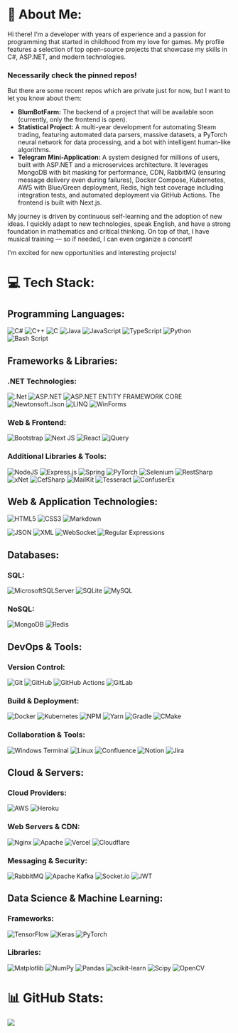 # 💫 About Me:
Hi there!
I'm a developer with years of experience and a passion for programming that started in childhood from my love for games. My profile features a selection of top open-source projects that showcase my skills in C#, ASP.NET, and modern technologies.

### **Necessarily check the pinned repos!**

But there are some recent repos which are private just for now, but I want to let you know about them:

- **BlumBotFarm:** The backend of a project that will be available soon (currently, only the frontend is open).
- **Statistical Project:** A multi-year development for automating Steam trading, featuring automated data parsers, massive datasets, a PyTorch neural network for data processing, and a bot with intelligent human-like algorithms.
- **Telegram Mini-Application:** A system designed for millions of users, built with ASP.NET and a microservices architecture. It leverages MongoDB with bit masking for performance, CDN, RabbitMQ (ensuring message delivery even during failures), Docker Compose, Kubernetes, AWS with Blue/Green deployment, Redis, high test coverage including integration tests, and automated deployment via GitHub Actions. The frontend is built with Next.js.

My journey is driven by continuous self-learning and the adoption of new ideas. I quickly adapt to new technologies, speak English, and have a strong foundation in mathematics and critical thinking. On top of that, I have musical training — so if needed, I can even organize a concert!

I'm excited for new opportunities and interesting projects!

# 💻 Tech Stack:

## **Programming Languages:**  

![C#](https://img.shields.io/badge/c%23-%23239120.svg?style=for-the-badge&logo=csharp&logoColor=white) ![C++](https://img.shields.io/badge/c++-%2300599C.svg?style=for-the-badge&logo=c%2B%2B&logoColor=white) ![C](https://img.shields.io/badge/c-%2300599C.svg?style=for-the-badge&logo=c&logoColor=white) ![Java](https://img.shields.io/badge/java-%23ED8B00.svg?style=for-the-badge&logo=openjdk&logoColor=white) ![JavaScript](https://img.shields.io/badge/javascript-%23323330.svg?style=for-the-badge&logo=javascript&logoColor=%23F7DF1E) ![TypeScript](https://img.shields.io/badge/typescript-%23007ACC.svg?style=for-the-badge&logo=typescript&logoColor=white) ![Python](https://img.shields.io/badge/python-3670A0?style=for-the-badge&logo=python&logoColor=ffdd54) ![Bash Script](https://img.shields.io/badge/bash_script-%23121011.svg?style=for-the-badge&logo=gnu-bash&logoColor=white)

## **Frameworks & Libraries:**  

### **.NET Technologies:**
  ![.Net](https://img.shields.io/badge/.NET-5C2D91?style=for-the-badge&logo=.net&logoColor=white) ![ASP.NET](https://img.shields.io/badge/-ASP.NET-AABBDD?style=for-the-badge&logo=.NET&logoColor=512BD4) ![ASP.NET ENTITY FRAMEWORK CORE](https://img.shields.io/badge/-ASP%20Entity%20Framework%20CORE-9932CC?style=for-the-badge&logo=.NET&logoColor=512BD4) ![Newtonsoft.Json](https://img.shields.io/badge/-Newtonsoft.Json-EEEEEE?style=for-the-badge&logo=JSON&logoColor=512BD4) ![LINQ](https://img.shields.io/badge/-LINQ-2222FF?style=for-the-badge&logo=LINQ&logoColor=512BD4) ![WinForms](https://img.shields.io/badge/-WinForms-AACC55?style=for-the-badge&logo=.NET&logoColor=512BD4)
### **Web & Frontend:**
  ![Bootstrap](https://img.shields.io/badge/bootstrap-%238511FA.svg?style=for-the-badge&logo=bootstrap&logoColor=white) ![Next JS](https://img.shields.io/badge/Next-black?style=for-the-badge&logo=next.js&logoColor=white) ![React](https://img.shields.io/badge/react-%2320232a.svg?style=for-the-badge&logo=react&logoColor=%2361DAFB) ![jQuery](https://img.shields.io/badge/jquery-%230769AD.svg?style=for-the-badge&logo=jquery&logoColor=white)
### **Additional Libraries & Tools:**
  ![NodeJS](https://img.shields.io/badge/node.js-6DA55F?style=for-the-badge&logo=node.js&logoColor=white) ![Express.js](https://img.shields.io/badge/express.js-%23404d59.svg?style=for-the-badge&logo=express&logoColor=%2361DAFB) ![Spring](https://img.shields.io/badge/spring-%236DB33F.svg?style=for-the-badge&logo=spring&logoColor=white) ![PyTorch](https://img.shields.io/badge/PyTorch-%23EE4C2C.svg?style=for-the-badge&logo=PyTorch&logoColor=white) ![Selenium](https://img.shields.io/badge/-Selenium-AACC55?style=for-the-badge&logo=Selenium&logoColor=512BD4) ![RestSharp](https://img.shields.io/badge/-RestSharp-CCAA22?style=for-the-badge&logo=RestSharp&logoColor=512BD4) ![xNet](https://img.shields.io/badge/-xNet-00AA22?style=for-the-badge&logo=.NET&logoColor=512BD4) ![CefSharp](https://img.shields.io/badge/-CefSharp-FF5599?style=for-the-badge&logo=.NET&logoColor=512BD4) ![MailKit](https://img.shields.io/badge/-MailKit-55FF99?style=for-the-badge&logo=.NET&logoColor=512BD4) ![Tesseract](https://img.shields.io/badge/-Tesseract-FF5522?style=for-the-badge&logo=Tesseract&logoColor=512BD4) ![ConfuserEx](https://img.shields.io/badge/-ConfuserEx-DD66FF?style=for-the-badge&logo=ConfuserEx&logoColor=512BD4)

## **Web & Application Technologies:**  

![HTML5](https://img.shields.io/badge/html5-%23E34F26.svg?style=for-the-badge&logo=html5&logoColor=white) ![CSS3](https://img.shields.io/badge/css3-%231572B6.svg?style=for-the-badge&logo=css3&logoColor=white) ![Markdown](https://img.shields.io/badge/markdown-%23000000.svg?style=for-the-badge&logo=markdown&logoColor=white)

![JSON](https://img.shields.io/badge/-JSON-EEEEEE?style=for-the-badge&logo=JSON&logoColor=512BD4) ![XML](https://img.shields.io/badge/-XML-AAD1AF?style=for-the-badge&logo=XML&logoColor=512BD4) ![WebSocket](https://img.shields.io/badge/-WebSocket-AAFF33?style=for-the-badge&logo=WebSocket&logoColor=512BD4) ![Regular Expressions](https://img.shields.io/badge/-Regular%20Expressions-AABBDD?style=for-the-badge&logo=Regex&logoColor=512BD4)

## **Databases:**  
### **SQL:**
  ![MicrosoftSQLServer](https://img.shields.io/badge/Microsoft%20SQL%20Server-CC2927?style=for-the-badge&logo=microsoft%20sql%20server&logoColor=white) ![SQLite](https://img.shields.io/badge/sqlite-%2307405e.svg?style=for-the-badge&logo=sqlite&logoColor=white) ![MySQL](https://img.shields.io/badge/mysql-4479A1.svg?style=for-the-badge&logo=mysql&logoColor=white)
### **NoSQL:**
  ![MongoDB](https://img.shields.io/badge/MongoDB-%234ea94b.svg?style=for-the-badge&logo=mongodb&logoColor=white) ![Redis](https://img.shields.io/badge/redis-%23DD0031.svg?style=for-the-badge&logo=redis&logoColor=white)

## **DevOps & Tools:**  
### **Version Control:**
  ![Git](https://img.shields.io/badge/git-%23F05033.svg?style=for-the-badge&logo=git&logoColor=white) ![GitHub](https://img.shields.io/badge/github-%23121011.svg?style=for-the-badge&logo=github&logoColor=white) ![GitHub Actions](https://img.shields.io/badge/github%20actions-%232671E5.svg?style=for-the-badge&logo=githubactions&logoColor=white) ![GitLab](https://img.shields.io/badge/gitlab-%23181717.svg?style=for-the-badge&logo=gitlab&logoColor=white)
### **Build & Deployment:**
  ![Docker](https://img.shields.io/badge/docker-%230db7ed.svg?style=for-the-badge&logo=docker&logoColor=white) ![Kubernetes](https://img.shields.io/badge/kubernetes-%23326ce5.svg?style=for-the-badge&logo=kubernetes&logoColor=white) ![NPM](https://img.shields.io/badge/NPM-%23CB3837.svg?style=for-the-badge&logo=npm&logoColor=white) ![Yarn](https://img.shields.io/badge/yarn-%232C8EBB.svg?style=for-the-badge&logo=yarn&logoColor=white) ![Gradle](https://img.shields.io/badge/Gradle-02303A.svg?style=for-the-badge&logo=Gradle&logoColor=white) ![CMake](https://img.shields.io/badge/CMake-%23008FBA.svg?style=for-the-badge&logo=cmake&logoColor=white)
### **Collaboration & Tools:**
  ![Windows Terminal](https://img.shields.io/badge/Windows%20Terminal-%234D4D4D.svg?style=for-the-badge&logo=windows-terminal&logoColor=white) ![Linux](https://img.shields.io/badge/Linux-FCC624?style=for-the-badge&logo=linux&logoColor=black) ![Confluence](https://img.shields.io/badge/confluence-%23172BF4.svg?style=for-the-badge&logo=confluence&logoColor=white) ![Notion](https://img.shields.io/badge/Notion-%23000000.svg?style=for-the-badge&logo=notion&logoColor=white) ![Jira](https://img.shields.io/badge/jira-%230A0FFF.svg?style=for-the-badge&logo=jira&logoColor=white)

## **Cloud & Servers:**  
### **Cloud Providers:**
  ![AWS](https://img.shields.io/badge/AWS-%23FF9900.svg?style=for-the-badge&logo=amazon-aws&logoColor=white) ![Heroku](https://img.shields.io/badge/heroku-%23430098.svg?style=for-the-badge&logo=heroku&logoColor=white)
### **Web Servers & CDN:**
  ![Nginx](https://img.shields.io/badge/nginx-%23009639.svg?style=for-the-badge&logo=nginx&logoColor=white) ![Apache](https://img.shields.io/badge/apache-%23D42029.svg?style=for-the-badge&logo=apache&logoColor=white) ![Vercel](https://img.shields.io/badge/vercel-%23000000.svg?style=for-the-badge&logo=vercel&logoColor=white) ![Cloudflare](https://img.shields.io/badge/Cloudflare-F38020?style=for-the-badge&logo=Cloudflare&logoColor=white)
### **Messaging & Security:**
  ![RabbitMQ](https://img.shields.io/badge/rabbitmq-FF6600?style=for-the-badge&logo=rabbitmq&logoColor=white) ![Apache Kafka](https://img.shields.io/badge/Apache%20Kafka-000?style=for-the-badge&logo=apachekafka) ![Socket.io](https://img.shields.io/badge/Socket.io-black?style=for-the-badge&logo=socket.io&badgeColor=010101) ![JWT](https://img.shields.io/badge/JWT-black?style=for-the-badge&logo=JSON%20web%20tokens)

## **Data Science & Machine Learning:**  
### **Frameworks:**
  ![TensorFlow](https://img.shields.io/badge/TensorFlow-%23FF6F00.svg?style=for-the-badge&logo=TensorFlow&logoColor=white) ![Keras](https://img.shields.io/badge/Keras-%23D00000.svg?style=for-the-badge&logo=Keras&logoColor=white) ![PyTorch](https://img.shields.io/badge/PyTorch-%23EE4C2C.svg?style=for-the-badge&logo=PyTorch&logoColor=white)
### **Libraries:**
  ![Matplotlib](https://img.shields.io/badge/Matplotlib-%23ffffff.svg?style=for-the-badge&logo=Matplotlib&logoColor=black) ![NumPy](https://img.shields.io/badge/numpy-%23013243.svg?style=for-the-badge&logo=numpy&logoColor=white) ![Pandas](https://img.shields.io/badge/pandas-%23150458.svg?style=for-the-badge&logo=pandas&logoColor=white) ![scikit-learn](https://img.shields.io/badge/scikit--learn-%23F7931E.svg?style=for-the-badge&logo=scikit-learn&logoColor=white) ![Scipy](https://img.shields.io/badge/SciPy-%230C55A5.svg?style=for-the-badge&logo=scipy&logoColor=%white) ![OpenCV](https://img.shields.io/badge/opencv-%23white.svg?style=for-the-badge&logo=opencv&logoColor=white)

# 📊 GitHub Stats:

![](https://github-readme-stats.vercel.app/api/top-langs/?username=ButterDevelop&theme=dark&hide_border=false&include_all_commits=false&count_private=false&layout=compact)
